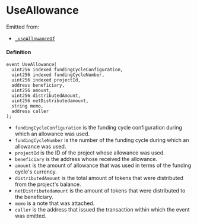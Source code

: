 # UseAllowance

Emitted from:

* [`_useAllowanceOf`](/dev/deprecated/v2/contracts/or-payment-terminals/or-abstract/jbpayoutredemptionpaymentterminal/write/-_useallowanceof.md)

#### Definition

```
event UseAllowance(
  uint256 indexed fundingCycleConfiguration,
  uint256 indexed fundingCycleNumber,
  uint256 indexed projectId,
  address beneficiary,
  uint256 amount,
  uint256 distributedAmount,
  uint256 netDistributedamount,
  string memo,
  address caller
);
```

* `fundingCycleConfiguration` is the funding cycle configuration during which an allowance was used.
* `fundingCycleNumber` is the number of the funding cycle during which an allowance was used.
* `projectId` is the ID of the project whose allowance was used.
* `beneficiary` is the address whose received the allowance.
* `amount` is the amount of allowance that was used in terms of the funding cycle's currency.
* `distributedAmount` is the total amount of tokens that were distributed from the project's balance.
* `netDistributedamount` is the amount of tokens that were distributed to the beneficiary.
* `memo` is a note that was attached.
* `caller` is the address that issued the transaction within which the event was emitted.
